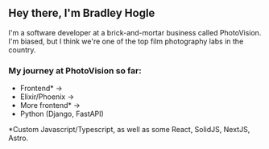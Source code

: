 ## Hey there, I'm Bradley Hogle

I'm a software developer at a brick-and-mortar business called PhotoVision. I'm biased, but I think we're one of the top film photography labs in the country.

### My journey at PhotoVision so far:
- Frontend* ->
- Elixir/Phoenix ->
- More frontend* ->
- Python (Django, FastAPI)

*Custom Javascript/Typescript, as well as some React, SolidJS, NextJS, Astro.
